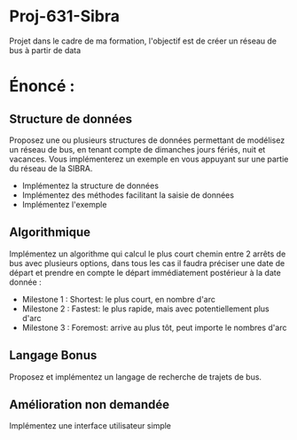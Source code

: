 # Proj-631-Sibra
Projet dans le cadre de ma formation, l'objectif est de créer un réseau de bus à partir de data


# Énoncé :
## Structure de données
Proposez une ou plusieurs structures de données permettant de modélisez un réseau de bus, en tenant
compte de dimanches jours fériés, nuit et vacances.
Vous implémenterez un exemple en vous appuyant sur une partie du réseau de la SIBRA.
* Implémentez la structure de données
* Implémentez des méthodes facilitant la saisie de données
* Implémentez l'exemple

## Algorithmique
Implémentez un algorithme qui calcul le plus court chemin entre 2 arrêts de bus avec plusieurs options,
dans tous les cas il faudra préciser une date de départ et prendre en compte le départ immédiatement
postérieur à la date donnée :
* Milestone 1 : Shortest: le plus court, en nombre d'arc
* Milestone 2 : Fastest: le plus rapide, mais avec potentiellement plus d'arc
* Milestone 3 : Foremost: arrive au plus tôt, peut importe le nombres d'arc

## Langage Bonus
Proposez et implémentez un langage de recherche de trajets de bus.

## Amélioration non demandée
Implémentez une interface utilisateur simple
